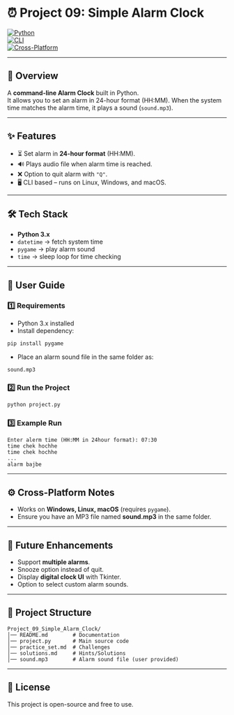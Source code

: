 # ⏰ Project 09: Simple Alarm Clock  

[![Python](https://img.shields.io/badge/Python-3.x-blue?logo=python)](https://www.python.org/)  
[![CLI](https://img.shields.io/badge/Interface-CLI-green)]()  
[![Cross-Platform](https://img.shields.io/badge/OS-Linux%20%7C%20Windows%20%7C%20Mac-lightgrey)]()  

---

## 📖 Overview
A **command-line Alarm Clock** built in Python.  
It allows you to set an alarm in 24-hour format (HH:MM). When the system time matches the alarm time, it plays a sound (`sound.mp3`).  

---

## ✨ Features
- ⏳ Set alarm in **24-hour format** (HH:MM).  
- 🔊 Plays audio file when alarm time is reached.  
- ❌ Option to quit alarm with `"Q"`.  
- 🖥️ CLI based – runs on Linux, Windows, and macOS.  

---

## 🛠️ Tech Stack
- **Python 3.x**  
- `datetime` → fetch system time  
- `pygame` → play alarm sound  
- `time` → sleep loop for time checking  

---

## 🚀 User Guide

### 1️⃣ Requirements
- Python 3.x installed  
- Install dependency:
```bash
pip install pygame
````

* Place an alarm sound file in the same folder as:

```
sound.mp3
```

### 2️⃣ Run the Project

```bash
python project.py
```

### 3️⃣ Example Run

```
Enter alerm time (HH:MM in 24hour format): 07:30
time chek hochhe
time chek hochhe
...
alarm bajbe
```

---

## ⚙️ Cross-Platform Notes

* Works on **Windows, Linux, macOS** (requires `pygame`).
* Ensure you have an MP3 file named **sound.mp3** in the same folder.

---

## 🧩 Future Enhancements

* Support **multiple alarms**.
* Snooze option instead of quit.
* Display **digital clock UI** with Tkinter.
* Option to select custom alarm sounds.

---

## 📂 Project Structure

```
Project_09_Simple_Alarm_Clock/
│── README.md        # Documentation
│── project.py       # Main source code
│── practice_set.md  # Challenges
│── solutions.md     # Hints/Solutions
│── sound.mp3        # Alarm sound file (user provided)
```

---

## 📜 License

This project is open-source and free to use.

